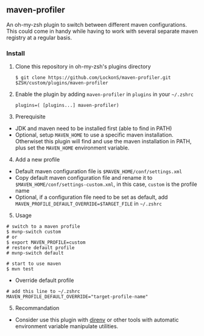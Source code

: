 ## maven-profiler
An oh-my-zsh plugin to switch between different maven configurations. This could come in handy while having to work with several separate maven registry at a regular basis.

### Install

1. Clone this repository in oh-my-zsh's plugins directory
	
	```shell
	$ git clone https://github.com/LockonS/maven-profiler.git $ZSH/custom/plugins/maven-profiler
	```
	
2. Enable the plugin by adding `maven-profiler` in `plugins` in your `~/.zshrc`
         
	```shell
	plugins=( [plugins...] maven-profiler)
	```
	
3. Prerequisite
	
  - JDK and maven need to be installed first (able to find in PATH)
  - Optional, setup `MAVEN_HOME` to use a specific maven installation. Otherwiset this plugin will find and use the maven installation in PATH, plus set the `MAVEN_HOME` environment variable.

4. Add a new profile

  - Default maven configuration file is `$MAVEN_HOME/conf/settings.xml`
  - Copy default maven configuration file and rename it to `$MAVEN_HOME/conf/settings-custom.xml`, in this case, `custom` is the profile name
  - Optional, if a configuration file need to be set as default, add `MAVEN_PROFILE_DEFAULT_OVERRIDE=$TARGET_FILE` in `~/.zshrc`

5. Usage

  ```shell
  # switch to a maven profile
  $ mvnp-switch custom
  # or
  $ export MAVEN_PROFILE=custom
  # restore default profile
  # mvnp-switch default
  
  # start to use maven
  $ mvn test
  ```

  - Override default profile
  
  ```shell
  # add this line to ~/.zshrc
  MAVEN_PROFILE_DEFAULT_OVERRIDE="target-profile-name"
  ```

5. Recommandation
  
  - Consider use this plugin with [direnv](https://direnv.net/) or other tools with automatic environment variable manipulate utilities. 
